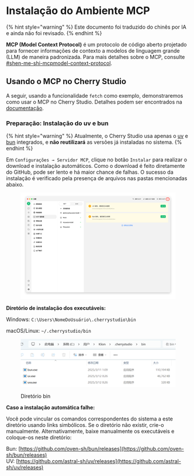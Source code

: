 # Instalação do Ambiente MCP


{% hint style="warning" %}
Este documento foi traduzido do chinês por IA e ainda não foi revisado.
{% endhint %}




**MCP (Model Context Protocol)** é um protocolo de código aberto projetado para fornecer informações de contexto a modelos de linguagem grande (LLM) de maneira padronizada. Para mais detalhes sobre o MCP, consulte [#shen-me-shi-mcpmodel-context-protocol](../../question-contact/knowledge.md#shen-me-shi-mcpmodel-context-protocol "mention").

## Usando o MCP no Cherry Studio

A seguir, usando a funcionalidade `fetch` como exemplo, demonstraremos como usar o MCP no Cherry Studio. Detalhes podem ser encontrados na [documentação](https://github.com/modelcontextprotocol/servers/tree/main/src/fetch).

### **Preparação: Instalação do uv e bun**

{% hint style="warning" %}
Atualmente, o Cherry Studio usa apenas o [uv](https://github.com/astral-sh/uv) e [bun](https://github.com/oven-sh/bun) integrados, e **não reutilizará** as versões já instaladas no sistema.
{% endhint %}

Em `Configurações → Servidor MCP`, clique no botão `Instalar` para realizar o download e instalação automáticos. Como o download é feito diretamente do GitHub, pode ser lento e há maior chance de falhas. O sucesso da instalação é verificado pela presença de arquivos nas pastas mencionadas abaixo.

<figure><img src="../../.gitbook/assets/image (2) (1) (1).png" alt=""><figcaption></figcaption></figure>

**Diretório de instalação dos executáveis:**

Windows: `C:\Users\NomeDoUsuário\.cherrystudio\bin`

macOS/Linux: `~/.cherrystudio/bin`

<figure><img src="../../.gitbook/assets/MCP-cherrystudio_bin_文件夹.png" alt=""><figcaption><p>Diretório bin</p></figcaption></figure>

**Caso a instalação automática falhe:**

Você pode vincular os comandos correspondentes do sistema a este diretório usando links simbólicos. Se o diretório não existir, crie-o manualmente. Alternativamente, baixe manualmente os executáveis e coloque-os neste diretório:

Bun: [https://github.com/oven-sh/bun/releases](https://github.com/oven-sh/bun/releases)  
UV: [https://github.com/astral-sh/uv/releases](https://github.com/astral-sh/uv/releases)
